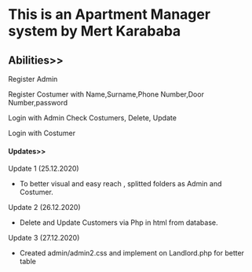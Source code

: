 # This is an Apartment Manager system by Mert Karababa



## Abilities>>

Register Admin

Register Costumer with Name,Surname,Phone Number,Door Number,password

Login with Admin
Check Costumers, Delete, Update

Login with Costumer
 
#### Updates>>

Update 1   (25.12.2020)
- To better visual and easy reach , splitted folders as Admin and Costumer.

Update 2 (26.12.2020)
- Delete and Update Customers via Php in html from database.

Update 3 (27.12.2020)
- Created admin/admin2.css and implement on Landlord.php for better table
